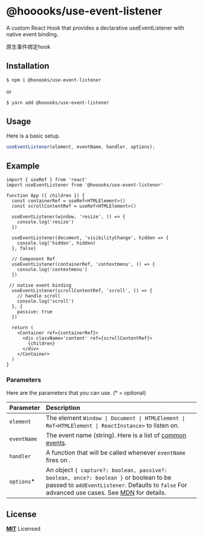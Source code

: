 # @hooooks/use-event-listener

A custom React Hook that provides a declarative useEventListener with native event binding.

原生事件绑定hook

## Installation

```bash
$ npm i @hooooks/use-event-listener
```

or

```bash
$ yarn add @hooooks/use-event-listener
```

## Usage

Here is a basic setup.

```js
useEventListener(element, eventName, handler, options);
```

## Example

```tsx
import { useRef } from 'react'
import useEventListener from '@hooooks/use-event-listener'

function App ({ children }) {
  const containerRef = useRef<HTMLElement>()
  const scrollContentRef = useRef<HTMLElement>()

  useEventListener(window, 'resize', () => {
    console.log('resize')
  })

  useEventListener(document, 'visibilityChange', hidden => {
    console.log('hidden', hidden)
  }, false)

  // Component Ref
  useEventListener(containerRef, 'contextmenu', () => {
    console.log('contextmenu')
  })

 // native event binding
  useEventListener(scrollContentRef, 'scroll', () => {
    // handle scroll
    console.log('scroll')
  }, {
    passive: true
  })

  return (
    <Container ref={containerRef}>
      <div className='content' ref={scrollContentRef}>
        {children}
      </div>
    </Container>
  )
}
```
### Parameters

Here are the parameters that you can use. (\* = optional)

| Parameter   | Description                                                                                                                                                                                                                            |
| :---------- | :------------------------------------------------------------------------------------------------------------------------------------------------------------------------------------------------------------------------------------- |
| `element` | The element `Window \| Document \| HTMLElement \| Ref<HTMLElement \| ReactInstance>` to listen on. |
| `eventName` | The event name (string). Here is a list of [common events](https://developer.mozilla.org/en-US/docs/Web/Events).|
| `handler`   | A function that will be called whenever `eventName` fires on .|                                                                                                                                                                                                                                                               
| `options`\* | An object `{ capture?: boolean, passive?: boolean, once?: boolean }` or boolean to be passed to `addEventListener`. Defaults to `false` For advanced use cases. See [MDN](https://developer.mozilla.org/en-US/docs/Web/API/EventTarget/addEventListener) for details. |


## License

**[MIT](LICENSE)** Licensed


<!-- markdownlint-enable -->
<!-- prettier-ignore-end -->


